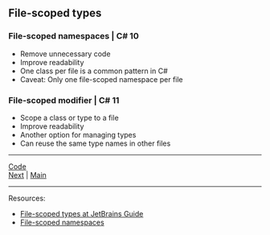 ## File-scoped types

### File-scoped namespaces | C# 10

* Remove unnecessary code
* Improve readability
* One class per file is a common pattern in C#
* Caveat: Only one file-scoped namespace per file

### File-scoped modifier | C# 11

* Scope a class or type to a file 
* Improve readability
* Another option for managing types
* Can reuse the same type names in other files

***
[Code](../Services/BookInventory.cs)
<br>
[Next](nullable.md) | [Main](main.md)
***
Resources:

* [File-scoped types at JetBrains Guide](https://www.jetbrains.com/guide/dotnet/tips/file-scoped-namespaces/)
* [File-scoped namespaces](https://learn.microsoft.com/dotnet/csharp/whats-new/csharp-10#file-scoped-namespace-declaration)